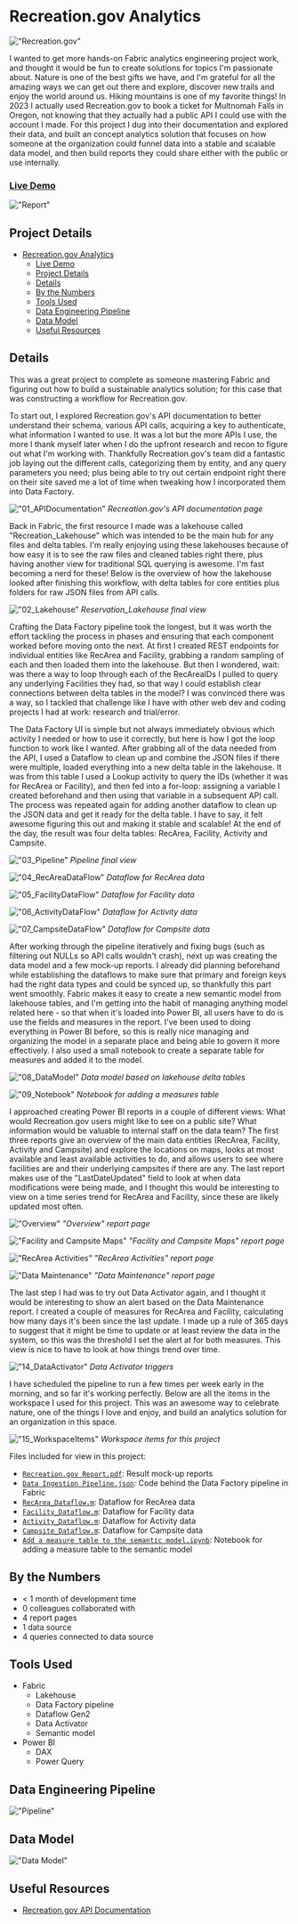 # Recreation.gov Analytics

!["Recreation.gov"](./Design%20Files/RecLogo_Logo_Full.jpg)

I wanted to get more hands-on Fabric analytics engineering project work, and thought it would be fun to create solutions for topics I'm passionate about. Nature is one of the best gifts we have, and I'm grateful for all the amazing ways we can get out there and explore, discover new trails and enjoy the world around us. Hiking mountains is one of my favorite things! In 2023 I actually used Recreation.gov to book a ticket for Multnomah Falls in Oregon, not knowing that they actually had a public API I could use with the account I made. For this project I dug into their documentation and explored their data, and built an concept analytics solution that focuses on how someone at the organization could funnel data into a stable and scalable data model, and then build reports they could share either with the public or use internally. 

### [Live Demo](https://app.fabric.microsoft.com/view?r=eyJrIjoiYTY0YWU4MDItNjkyOS00MTIyLThjMTItZWFlMjllYzE0NWJlIiwidCI6ImY3N2E4MGM5LTY5MTAtNGJkYy1iNjFiLTgxNzA2NmQ1NmI0NiIsImMiOjJ9)

!["Report"](./Recreation.gov%20Report_Page_1.jpg)

## Project Details
- [Recreation.gov Analytics](#recreationgov-analytics)
    - [Live Demo](#live-demo)
  - [Project Details](#project-details)
  - [Details](#details)
  - [By the Numbers](#by-the-numbers)
  - [Tools Used](#tools-used)
  - [Data Engineering Pipeline](#data-engineering-pipeline)
  - [Data Model](#data-model)
  - [Useful Resources](#useful-resources)

## Details

This was a great project to complete as someone mastering Fabric and figuring out how to build a sustainable analytics solution; for this case that was constructing a workflow for Recreation.gov.

To start out, I explored Recreation.gov's API documentation to better understand their schema, various API calls, acquiring a key to authenticate, what information I wanted to use. It was a lot but the more APIs I use, the more I thank myself later when I do the upfront research and recon to figure out what I'm working with. Thankfully Recreation.gov's team did a fantastic job laying out the different calls, categorizing them by entity, and any query parameters you need; plus being able to try out certain endpoint right there on their site saved me a lot of time when tweaking how I incorporated them into Data Factory.

!["01_APIDocumentation"](./Process/01_APIDocumentation.JPG)
*Recreation.gov's API documentation page*

Back in Fabric, the first resource I made was a lakehouse called "Recreation_Lakehouse" which was intended to be the main hub for any files and delta tables. I'm really enjoying using these lakehouses because of how easy it is to see the raw files and cleaned tables right there, plus having another view for traditional SQL querying is awesome. I'm fast becoming a nerd for these! Below is the overview of how the lakehouse looked after finishing this workflow, with delta tables for core entities plus folders for raw JSON files from API calls.

!["02_Lakehouse"](./Process/02_Lakehouse.JPG)
*Reservation_Lakehouse final view*

Crafting the Data Factory pipeline took the longest, but it was worth the effort tackling the process in phases and ensuring that each component worked before moving onto the next. At first I created REST endpoints for individual entities like RecArea and Facility, grabbing a random sampling of each and then loaded them into the lakehouse. But then I wondered, wait: was there a way to loop through each of the RecAreaIDs I pulled to query any underlying Facilities they had, so that way I could establish clear connections between delta tables in the model? I was convinced there was a way, so I tackled that challenge like I have with other web dev and coding projects I had at work: research and trial/error. 

The Data Factory UI is simple but not always immediately obvious which activity I needed or how to use it correctly, but here is how I got the loop function to work like I wanted. After grabbing all of the data needed from the API, I used a Dataflow to clean up and combine the JSON files if there were multiple, loaded everything into a new delta table in the lakehouse. It was from this table I used a Lookup activity to query the IDs (whether it was for RecArea or Facility), and then fed into a for-loop: assigning a variable I created beforehand and then using that variable in a subsequent API call. The process was repeated again for adding another dataflow to clean up the JSON data and get it ready for the delta table. I have to say, it felt awesome figuring this out and making it stable and scalable! At the end of the day, the result was four delta tables: RecArea, Facility, Activity and Campsite.

!["03_Pipeline"](./Process/03_Pipeline.JPG)
*Pipeline final view*

!["04_RecAreaDataFlow"](./Process/04_RecAreaDataFlow.JPG)
*Dataflow for RecArea data*

!["05_FacilityDataFlow"](./Process/05_FacilityDataFlow.JPG)
*Dataflow for Facility data*

!["06_ActivityDataFlow"](./Process/06_ActivityDataFlow.JPG)
*Dataflow for Activity data*

!["07_CampsiteDataFlow"](./Process/07_CampsiteDataFlow.JPG)
*Dataflow for Campsite data*

After working through the pipeline iteratively and fixing bugs (such as filtering out NULLs so API calls wouldn't crash), next up was creating the data model and a few mock-up reports. I already did planning beforehand while establishing the dataflows to make sure that primary and foreign keys had the right data types and could be synced up, so thankfully this part went smoothly. Fabric makes it easy to create a new semantic model from lakehouse tables, and I'm getting into the habit of managing anything model related here - so that when it's loaded into Power BI, all users have to do is use the fields and measures in the report. I've been used to doing everything in Power BI before, so this is really nice managing and organizing the model in a separate place and being able to govern it more effectively. I also used a small notebook to create a separate table for measures and added it to the model.

!["08_DataModel"](./Process/08_DataModel.JPG)
*Data model based on lakehouse delta tables*

!["09_Notebook"](./Process/09_Notebook.JPG)
*Notebook for adding a measures table*

I approached creating Power BI reports in a couple of different views: What would Recreation.gov users might like to see on a public site? What information would be valuable to internal staff on the data team? The first three reports give an overview of the main data entities (RecArea, Facility, Activity and Campsite) and explore the locations on maps, looks at most available and least available activities to do, and allows users to see where facilities are and their underlying campsites if there are any. The last report makes use of the "LastDateUpdated" field to look at when data modifications were being made, and I thought this would be interesting to view on a time series trend for RecArea and Facility, since these are likely updated most often.

!["Overview"](./Process/10_Recreation.gov%20Report_Page_1.jpg)
*"Overview" report page*

!["Facility and Campsite Maps"](./Process/11_Recreation.gov%20Report_Page_2.jpg)
*"Facility and Campsite Maps" report page*

!["RecArea Activities"](./Process/12_Recreation.gov%20Report_Page_3.jpg)
*"RecArea Activities" report page*

!["Data Maintenance"](./Process/13_Recreation.gov%20Report_Page_4.jpg)
*"Data Maintenance" report page*

The last step I had was to try out Data Activator again, and I thought it would be interesting to show an alert based on the Data Maintenance report. I created a couple of measures for RecArea and Facility, calculating how many days it's been since the last update. I made up a rule of 365 days to suggest that it might be time to update or at least review the data in the system, so this was the threshold I set the alert at for both measures. This view is nice to have to look at how things trend over time.

!["14_DataActivator"](./Process/14_DataActivator.JPG)
*Data Activator triggers*

I have scheduled the pipeline to run a few times per week early in the morning, and so far it's working perfectly. Below are all the items in the workspace I used for this project. This was an awesome way to celebrate nature, one of the things I love and enjoy, and build an analytics solution for an organization in this space.

!["15_WorkspaceItems"](./Process/15_WorkspaceItems.JPG)
*Workspace items for this project*

Files included for view in this project:
- [`Recreation.gov Report.pdf`](./Recreation.gov%20Report.pdf): Result mock-up reports
- [`Data Ingestion Pipeline.json`](./Source%20Files/Data%20Ingestion%20Pipeline.json): Code behind the Data Factory pipeline in Fabric
- [`RecArea_Dataflow.m`](./Source%20Files/RecArea_Dataflow.m): Dataflow for RecArea data
- [`Facility_Dataflow.m`](./Source%20Files/Facility_Dataflow.m): Dataflow for Facility data
- [`Activity_Dataflow.m`](./Source%20Files/Activity_Dataflow.m): Dataflow for Activity data
- [`Campsite_Dataflow.m`](./Source%20Files/Campsite_Dataflow.m): Dataflow for Campsite data
- [`Add a measure table to the semantic model.ipynb`](./Source%20Files//Add%20a%20measure%20table%20to%20the%20semantic%20model.ipynb): Notebook for adding a measure table to the semantic model

## By the Numbers

- < 1 month of development time
- 0 colleagues collaborated with
- 4 report pages
- 1 data source
- 4 queries connected to data source

## Tools Used

- Fabric 
  - Lakehouse
  - Data Factory pipeline
  - Dataflow Gen2
  - Data Activator
  - Semantic model
- Power BI
  - DAX
  - Power Query

## Data Engineering Pipeline

!["Pipeline"](./Recreation.gov%20Analytics%20Pipeline.png)

## Data Model

!["Data Model"](./Recreation.gov%20Data%20Model.JPG)

## Useful Resources

- [Recreation.gov API Documentation](https://ridb.recreation.gov/docs)